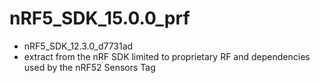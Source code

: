 # nRF5_SDK_15.0.0_prf
* nRF5_SDK_12.3.0_d7731ad
* extract from the nRF SDK limited to proprietary RF and dependencies used by the nRF52 Sensors Tag
